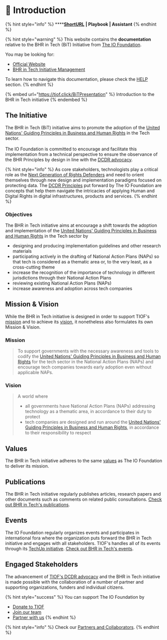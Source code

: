 # 🌟 Introduction

{% hint style="info" %}
****[**ShortURL**](https://tiof.click/BiTDocs) **| Playbook | Assistant**
{% endhint %}

{% hint style="warning" %}
This website contains the **documentation** relative to the BHR in Tech (BiT) Initiative from [The IO Foundation](https://tiof.click/TIOFWeb).

You may be looking for:

* [Official Website](https://tiof.click/BiTWeb)
* [BHR in Tech Initiative Management](https://tiof.click/BiTRepo)

To learn how to navigate this documentation, please check the [HELP](https://tiof.click/TIOFDocsHelp) section.
{% endhint %}

{% embed url="https://tiof.click/BiTPresentation" %}
Introduction to the BHR in Tech initiative
{% endembed %}

## The Initiative

The BHR in Tech (BiT) initiative aims to promote the adoption of the [United Nations' Guiding Principles in Business and Human Rights](https://tiof.click/BITUNGP) in the Tech sector.\
\
The IO Foundation is committed to encourage and facilitate this implementation from a technical perspective to ensure the observance of the BHR Principles by design in line with the [DCDR advocacy](https://tiof.click/DCDRAdvocacy).

{% hint style="info" %}
As core stakeholders, technologists play a critical role as the [Next Generation of Rights Defenders](https://tiof.click/TIOFNextGen) and need to orient themselves through new design and implementation paradigms focused on protecting data. The [DCDR Principles](https://tiof.click/DCDRPrinciples) put forward by The IO Foundation are concepts that help them navigate the intricacies of applying Human and Digital Rights in digital infrastructures, products and services.
{% endhint %}

### Objectives

The BHR in Tech initiative aims at encourage a shift towards the adoption and implementation of the [United Nations' Guiding Principles in Business and Human Rights](https://tiof.click/BITUNGP) in the Tech sector by

* designing and producing implementation guidelines and other research materials
* participating actively in the drafting of National Action Plans (NAPs) so that tech is considered as a thematic area or, to the very least, as a cross-cutting theme
* increase the recognition of the importance of technology in different jurisdictions through their National Action Plans
* reviewing existing National Action Plans (NAPs)&#x20;
* increase awareness and adoption across tech companies

## Mission & Vision

While the BHR in Tech initiative is designed in order to support TIOF's [mission](https://tiof.click/TIOFMission) and to achieve its [vision](https://tiof.click/TIOFVision), it nonetheless also formulates its own Mission & Vision.

### Mission

> To support governments with the necessary awareness and tools to codify the [United Nations' Guiding Principles in Business and Human Rights](https://tiof.click/BITUNGP) for the tech sector in the National Action Plans (NAPs) and encourage tech companies towards early adoption even without applicable NAPs.

### Vision

> A world where
>
> * all governments have National Action Plans (NAPs) addressing technology as a thematic area, in accordance to their duty to protect
> * tech companies are designed and run around the [United Nations' Guiding Principles in Business and Human Rights](https://tiof.click/BITUNGP), in accordance to their responsibility to respect

## Values

The BHR in Tech initiative adheres to the same [values](https://tiof.click/TIOFValues) as The IO Foundation to deliver its mission.

## Publications

The BHR in Tech initiative regularly publishes articles, research papers and other documents such as comments on related public consultations. [Check out BHR in Tech's publications](https://tiof.click/BiTPublications).

## Events

The IO Foundation regularly organizes events and participates in international fora where the organization puts forward the BHR in Tech initiative and engages with all stakeholders. TIOF's handles all of its events through its [TechUp initiative](https://tiof.click/TUDocs). [Check out BHR in Tech's events](https://tiof.click/BiTEvents).&#x20;

## Engaged Stakeholders

The advancement of [TIOF's DCDR advocacy](https://tiof.click/DCDRAdvocacy) and the BHR in Tech initiative is made possible with the collaboration of a number of partner and supporting organizations, funders and individual citizens.

{% hint style="success" %}
You can support The IO Foundation by

* [Donate to TIOF](https://tiof.click/SupportUs)
* [Join our team](https://tiof.click/BiTJoinUs)
* [Partner with us](https://tiof.click/BiTPartnersSuggest)
{% endhint %}

{% hint style="info" %}
Check our [Partners and Collaborators](https://tiof.click/BiTPartners).
{% endhint %}
